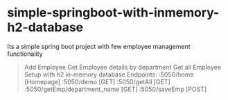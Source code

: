 # simple-springboot-with-inmemory-h2-database
Its a simple spring boot project with few employee management functionality
> Add Employee
> Get Employee details by department
> Get all Employee
Setup with h2 in-memory database
Endpoints:
:5050/home                    [Homepage]
:5050/demo                    [GET]
:5050/getAll                  [GET]
:5050/getEmp/department_name  [GET]
:5050/saveEmp                 [POST]
